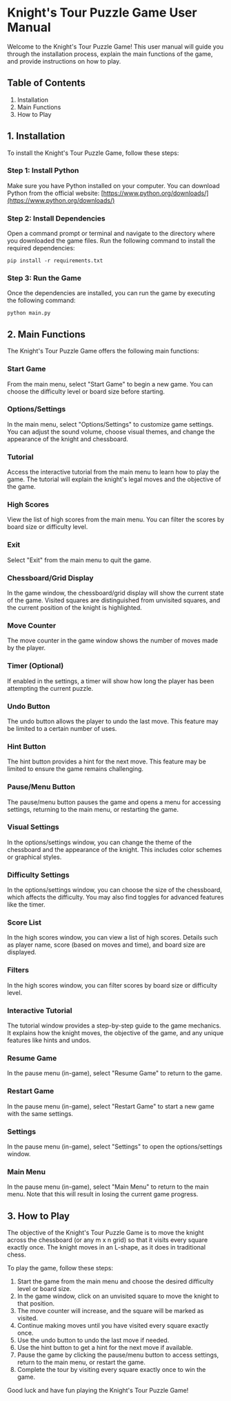 # Knight's Tour Puzzle Game User Manual

Welcome to the Knight's Tour Puzzle Game! This user manual will guide you through the installation process, explain the main functions of the game, and provide instructions on how to play.

## Table of Contents
1. Installation
2. Main Functions
3. How to Play

## 1. Installation
To install the Knight's Tour Puzzle Game, follow these steps:

### Step 1: Install Python
Make sure you have Python installed on your computer. You can download Python from the official website: [https://www.python.org/downloads/](https://www.python.org/downloads/)

### Step 2: Install Dependencies
Open a command prompt or terminal and navigate to the directory where you downloaded the game files. Run the following command to install the required dependencies:

```
pip install -r requirements.txt
```

### Step 3: Run the Game
Once the dependencies are installed, you can run the game by executing the following command:

```
python main.py
```

## 2. Main Functions
The Knight's Tour Puzzle Game offers the following main functions:

### Start Game
From the main menu, select "Start Game" to begin a new game. You can choose the difficulty level or board size before starting.

### Options/Settings
In the main menu, select "Options/Settings" to customize game settings. You can adjust the sound volume, choose visual themes, and change the appearance of the knight and chessboard.

### Tutorial
Access the interactive tutorial from the main menu to learn how to play the game. The tutorial will explain the knight's legal moves and the objective of the game.

### High Scores
View the list of high scores from the main menu. You can filter the scores by board size or difficulty level.

### Exit
Select "Exit" from the main menu to quit the game.

### Chessboard/Grid Display
In the game window, the chessboard/grid display will show the current state of the game. Visited squares are distinguished from unvisited squares, and the current position of the knight is highlighted.

### Move Counter
The move counter in the game window shows the number of moves made by the player.

### Timer (Optional)
If enabled in the settings, a timer will show how long the player has been attempting the current puzzle.

### Undo Button
The undo button allows the player to undo the last move. This feature may be limited to a certain number of uses.

### Hint Button
The hint button provides a hint for the next move. This feature may be limited to ensure the game remains challenging.

### Pause/Menu Button
The pause/menu button pauses the game and opens a menu for accessing settings, returning to the main menu, or restarting the game.

### Visual Settings
In the options/settings window, you can change the theme of the chessboard and the appearance of the knight. This includes color schemes or graphical styles.

### Difficulty Settings
In the options/settings window, you can choose the size of the chessboard, which affects the difficulty. You may also find toggles for advanced features like the timer.

### Score List
In the high scores window, you can view a list of high scores. Details such as player name, score (based on moves and time), and board size are displayed.

### Filters
In the high scores window, you can filter scores by board size or difficulty level.

### Interactive Tutorial
The tutorial window provides a step-by-step guide to the game mechanics. It explains how the knight moves, the objective of the game, and any unique features like hints and undos.

### Resume Game
In the pause menu (in-game), select "Resume Game" to return to the game.

### Restart Game
In the pause menu (in-game), select "Restart Game" to start a new game with the same settings.

### Settings
In the pause menu (in-game), select "Settings" to open the options/settings window.

### Main Menu
In the pause menu (in-game), select "Main Menu" to return to the main menu. Note that this will result in losing the current game progress.

## 3. How to Play
The objective of the Knight's Tour Puzzle Game is to move the knight across the chessboard (or any m x n grid) so that it visits every square exactly once. The knight moves in an L-shape, as it does in traditional chess.

To play the game, follow these steps:

1. Start the game from the main menu and choose the desired difficulty level or board size.
2. In the game window, click on an unvisited square to move the knight to that position.
3. The move counter will increase, and the square will be marked as visited.
4. Continue making moves until you have visited every square exactly once.
5. Use the undo button to undo the last move if needed.
6. Use the hint button to get a hint for the next move if available.
7. Pause the game by clicking the pause/menu button to access settings, return to the main menu, or restart the game.
8. Complete the tour by visiting every square exactly once to win the game.

Good luck and have fun playing the Knight's Tour Puzzle Game!

